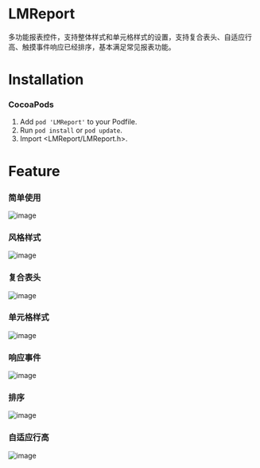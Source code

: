 # LMReport
多功能报表控件，支持整体样式和单元格样式的设置，支持复合表头、自适应行高、触摸事件响应已经排序，基本满足常见报表功能。

Installation
==============

### CocoaPods

1. Add `pod 'LMReport'` to your Podfile.
2. Run `pod install` or `pod update`.
3. Import \<LMReport/LMReport.h\>.


Feature
==============


### 简单使用

![image](https://github.com/littleMeaning/LMReport/blob/master/DemoDisplay/simple.png)

### 风格样式

![image](https://github.com/littleMeaning/LMReport/blob/master/DemoDisplay/styles.png)


### 复合表头

![image](https://github.com/littleMeaning/LMReport/blob/master/DemoDisplay/complex.png)

### 单元格样式

![image](https://github.com/littleMeaning/LMReport/blob/master/DemoDisplay/detailing.png)

### 响应事件

![image](https://github.com/littleMeaning/LMReport/blob/master/DemoDisplay/handleEvent.png)

### 排序

![image](https://github.com/littleMeaning/LMReport/blob/master/DemoDisplay/sort.png)

### 自适应行高

![image](https://github.com/littleMeaning/LMReport/blob/master/DemoDisplay/fit.png)